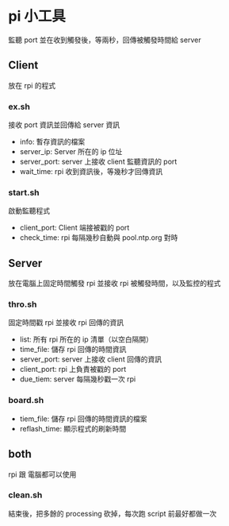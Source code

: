 # pi 小工具
監聽 port 並在收到觸發後，等兩秒，回傳被觸發時間給 server

## Client
放在 rpi 的程式

### ex.sh
接收 port 資訊並回傳給 server 資訊
- info: 暫存資訊的檔案
- server_ip: Server 所在的 ip 位址
- server_port: server 上接收 client 監聽資訊的 port
- wait_time: rpi 收到資訊後，等幾秒才回傳資訊

### start.sh
啟動監聽程式
- client_port: Client 端接被戳的 port
- check_time: rpi 每隔幾秒自動與 pool.ntp.org 對時

## Server
放在電腦上固定時間觸發 rpi 並接收 rpi 被觸發時間，以及監控的程式

### thro.sh
固定時間戳 rpi 並接收 rpi 回傳的資訊
- list: 所有 rpi 所在的 ip 清單（以空白隔開）
- time_file: 儲存 rpi 回傳的時間資訊
- server_port: server 上接收 client 回傳的資訊
- client_port: rpi 上負責被戳的 port
- due_tiem: server 每隔幾秒戳一次 rpi

### board.sh
- tiem_file: 儲存 rpi 回傳的時間資訊的檔案
- reflash_time: 顯示程式的刷新時間

## both
rpi 跟 電腦都可以使用

### clean.sh
結束後，把多餘的 processing 砍掉，每次跑 script 前最好都做一次
